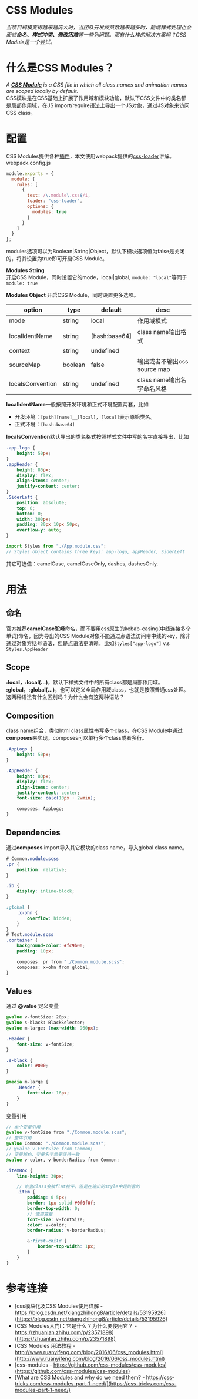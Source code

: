 # CSS Modules

_当项目规模变得越来越庞大时，当团队开发成员数越来越多时，前端样式处理也会面临**命名、样式冲突、修改困难**等一些列问题。那有什么样的解决方案吗？CSS Module是一个尝试。_

# 什么是CSS Modules？
_A **[CSS Module](https://github.com/css-modules/css-modules)** is a CSS file in which all class names and animation names are scoped locally by default._  
CSS模块是在CSS基础上扩展了作用域和模块功能，默认下CSS文件中的类名都是局部作用域，在JS import/require语法上导出一个JS对象，通过JS对象来访问CSS class。

# 配置
CSS Modules提供各种[插件](https://github.com/css-modules/css-modules/blob/master/docs/get-started.md)，本文使用webpack提供的[css-loader](https://github.com/webpack-contrib/css-loader#modules)讲解。  
webpack.config.js
```javascript
module.exports = {
  module: {
    rules: [
      {
        test: /\.module\.css$/i,
        loader: "css-loader",
        options: {
          modules: true
        }
      }
    ]
  }
};
```
modules选项可以为Boolean|String|Object，默认下模块选项值为false是关闭的，将其设置为true即可开启CSS Module。

**Modules String**  
开启CSS Module，同时设置它的mode，local|global, `module: "local"`等同于`module: true`  

**Modules Object**
开启CSS Module，同时设置更多选项。

| option | type | default | desc |
| ----   | ---- | ----    | ---- |
| mode   | string | local | 作用域模式 |
| localIdentName | string | [hash:base64] | class name输出格式 |
| context | string | undefined | |
| sourceMap | boolean | false | 输出或者不输出css source map |
| localsConvention | string | undefined | class name输出名字命名风格 |

**localIdentName**一般按照开发环境和正式环境配置两套，比如  
* 开发环境：`[path][name]__[local]`，`[local]`表示原始类名。 
* 正式环境：`[hash:base64]`  

**localsConvention**默认导出的类名格式按照样式文件中写的名字直接导出，比如  
```css
.app-logo {
    height: 50px;
}
.appHeader {
    height: 80px;
    display: flex;
    align-items: center;
    justify-content: center;
}
.SiderLeft {
    position: absolute;
    top: 0;
    bottom: 0;
    width: 300px;
    padding: 80px 10px 50px;
    overflow-y: auto;
}
```
```javascript
import Styles from "./App.module.css";
// Styles object contains three keys: app-logo, appHeader, SiderLeft
```

其它可选值：camelCase, camelCaseOnly, dashes, dashesOnly.

# 用法

## 命名
官方推荐**camelCase驼峰**命名，而不要用css原生的kebab-casing(中线连接多个单词)命名，因为导出的CSS Module对象不能通过点语法访问带中线的key，除非通过对象方括号语法，但是点语法更清晰，比如`Styles["app-logo"]` v.s `Styles.AppHeader`

## Scope
**:local，:local(...)**，默认下样式文件中的所有class都是局部作用域。  
**:global，:global(...)**，也可以定义全局作用域class，也就是按照普通css处理。  
这两种语法有什么区别吗？为什么会有这两种语法？

## Composition
class name组合，类似html class属性书写多个class，在CSS Module中通过**composes**来实现。composes可以单行多个class或者多行。
```scss
.AppLogo {
    height: 50px;
}

.AppHeader {
    height: 80px;
    display: flex;
    align-items: center;
    justify-content: center;
    font-size: calc(10px + 2vmin);

    composes: AppLogo;
}
```

## Dependencies
通过**composes** import导入其它模块的class name，导入global class name。
```scss
# Common.module.scss
.pr {
    position: relative;
}

.ib {
    display: inline-block;
}

:global {
    .x-ohn {
        overflow: hidden;
    }
}
# Test.module.scss
.container {
    background-color: #fc9b00;
    padding: 10px;

    composes: pr from "./Common.module.scss";
    composes: x-ohn from global;
}
```

## Values
通过 **@value** 定义变量
```scss
@value v-fontSize: 20px;
@value s-black: BlackSelector;
@value m-large: (max-width: 960px);

.Header {
    font-size: v-fontSize;
}

.s-black {
    color: #000;
}

@media m-large {
    .Header {
        font-size: 16px;
    }
}
```
变量引用
```scss
// 单个变量引用
@value v-fontSize from "./Common.module.scss";
// 整体引用
@value Common: "./Common.module.scss";
// @value v-FontSize from Common;
// 变量解构，变量名字需要保持一致
@value v-color, v-borderRadius from Common;

.itemBox {
    line-height: 30px;

    // 嵌套class会被flat拉平，但是在输出的style中是嵌套的
    .item {
        padding: 0 5px;
        border: 1px solid #0f0f0f;
        border-top-width: 0;
        // 使用变量
        font-size: v-fontSize;
        color: v-color;
        border-radius: v-borderRadius;

        &:first-child {
            border-top-width: 1px;
        }
    }
}
```


# 参考连接
* [css模块化及CSS Modules使用详解 - https://blog.csdn.net/xiangzhihong8/article/details/53195926](https://blog.csdn.net/xiangzhihong8/article/details/53195926)
* [CSS Modules入门Ⅰ：它是什么？为什么要使用它？ - https://zhuanlan.zhihu.com/p/23571898](https://zhuanlan.zhihu.com/p/23571898)
* [CSS Modules 用法教程 - http://www.ruanyifeng.com/blog/2016/06/css_modules.html](http://www.ruanyifeng.com/blog/2016/06/css_modules.html)
* [css-modules - https://github.com/css-modules/css-modules](https://github.com/css-modules/css-modules)
* [What are CSS Modules and why do we need them? - https://css-tricks.com/css-modules-part-1-need/](https://css-tricks.com/css-modules-part-1-need/)